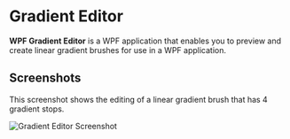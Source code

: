 # Gradient Editor

**WPF Gradient Editor** is a WPF application that enables you to preview and create linear gradient brushes for use in a WPF application.


## Screenshots

This screenshot shows the editing of a linear gradient brush that has 4 gradient stops.

![Gradient Editor Screenshot](https://balticsoap.com/asset/restlessanimal.com/img/gradient.editor/gradient.editor.1.jpg)

